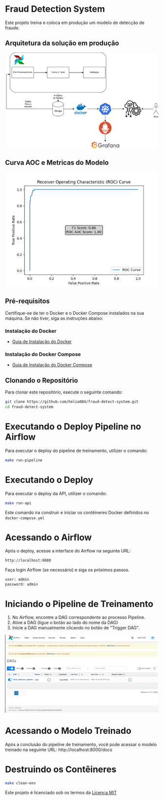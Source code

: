 # Fraud Detection System

Este projeto treina e coloca em produção um modelo de detecção de fraude.

## Arquitetura da solução em produção

![Diagrama](imgs/diagrama.png)

## Curva AOC e Metricas do Modelo

![Curva ROC](model/metrics/roc_curve.png)

## Pré-requisitos

Certifique-se de ter o Docker e o Docker Compose instalados na sua máquina. Se não tiver, siga as instruções abaixo:

### Instalação do Docker

- [Guia de Instalação do Docker](https://docs.docker.com/get-docker/)

### Instalação do Docker Compose

- [Guia de Instalação do Docker Compose](https://docs.docker.com/compose/install/)

## Clonando o Repositório

Para clonar este repositório, execute o seguinte comando:

```bash
git clone https://github.com/helio004/fraud-detect-system.git
cd fraud-detect-system
```

# Executando o Deploy Pipeline no Airflow

Para executar o deploy do pipeline de treinamento, utilizer o comando:

```bash
make run-pipeline
```

# Executando o Deploy

Para executar o deploy da API, utilizer o comando:

```bash
make run-api
```

Este comando ira construir e iniciar os contêineres Docker definidos no `docker-compose.yml`

# Acessando o Airflow

Após o deploy, acesse a interface do Airflow na seguinte URL:

```bash
http://localhost:8080
```

Faça login Airflow (se necessário) e siga os próximos passos.

```
user: admin
password: admin
```
# Iniciando o Pipeline de Treinamento

1. No Airflow, encontre a DAG correspondente ao processo Pipeline.
2. Ative a DAG (ligue o botão ao lado do nome da DAG)
3. Inicie a DAG manualmente clicando no botão de "Trigger DAG".

![](imgs/airflow.png)

# Acessando o Modelo Treinado

Após a conclusão do pipeline de treinamento, você pode acessar o modelo treinado na seguinte URL: http://localhost:8000/docs


# Destruindo os Contêineres

```bash
make clean-env
```

Este projeto é licenciado sob os termos da [Licença MIT](./LICENSE)